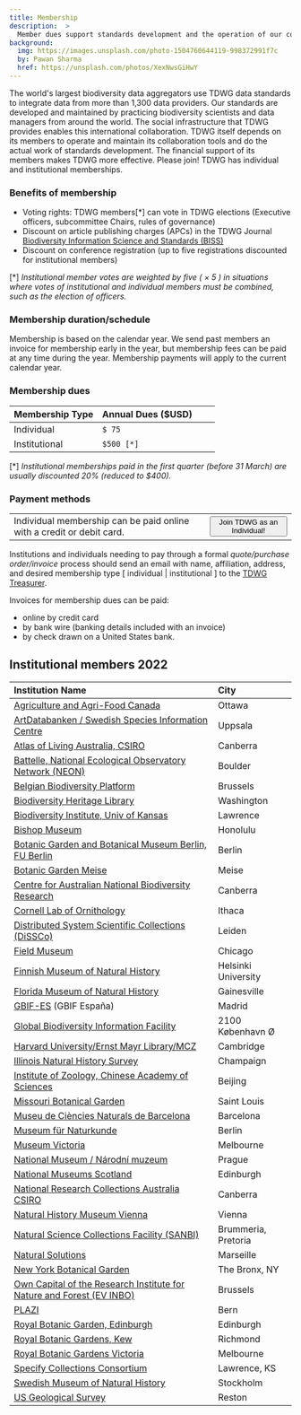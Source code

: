 ```yaml
---
title: Membership
description:  >
  Member dues support standards development and the operation of our collaboration platforms.
background:
  img: https://images.unsplash.com/photo-1504760644119-998372991f7c
  by: Pawan Sharma
  href: https://unsplash.com/photos/XexNwsGiHwY
---
```


The world's largest biodiversity data aggregators use TDWG data standards to integrate data from more than 1,300 data providers. Our standards are developed and maintained by practicing biodiversity scientists and data managers from around the world. The social infrastructure that TDWG provides enables this international collaboration. TDWG itself depends on its members to operate and maintain its collaboration tools and do the actual work of standards development. The financial support of its members makes TDWG more effective. Please join! TDWG has individual and institutional memberships. 

### Benefits of membership

* Voting rights:  TDWG members\[\*\] can vote in TDWG elections (Executive officers, subcommittee Chairs, rules of governance)
* Discount on article publishing charges (APCs) in the TDWG Journal [Biodiversity Information Science and Standards (BISS)](../../journal/)
* Discount on conference registration (up to five registrations discounted for institutional members)

\[\*\] _Institutional member votes are weighted by five ( &times; 5 ) in situations where votes of institutional and individual members must be combined, such as the election of officers._

### Membership duration/schedule

Membership is based on the calendar year.  We send past members an invoice for membership early in the year, but membership fees can be paid at any time during the year. Membership payments will apply to the current calendar year.

### Membership dues 

| Membership Type | Annual Dues ($USD) |   |   |
| :--- | :--- | :--- | --- |
| Individual | `$ 75  `|   |   |
| Institutional  | `$500 [*]` |   |   |

 \[\*\] _Institutional memberships paid in the first quarter (before 31 March) are usually discounted 20% (reduced to $400)._ 

### Payment methods

<table>
 <tr>
  <td>Individual membership can be paid online with a credit or debit card. </td>
  <td><button onclick="window.location.href='https://zohosecurepay.com/checkout/wc9vqum-8am1lyxy1fswt/Individual-TDWG-Membership'" class="btn btn-secondary">Join TDWG as an Individual!</button></td>
  </tr>
 </table>

Institutions and individuals needing to pay through a formal _quote/purchase order/invoice_ process should send an email with name, affiliation, address, and desired membership type \[ individual | institutional \] to the [TDWG Treasurer](mailto:treasurer@tdwg.org?subject=Membership%20request). 

Invoices for membership dues can be paid:

* online by credit card  
* by bank wire (banking details included with an invoice)
* by check drawn on a United States bank. 


## Institutional members 2022

| Institution Name | City |
| :--- | :--- |
| [Agriculture and Agri-Food Canada](http://www.agr.gc.ca/) |   Ottawa |
| [ArtDatabanken / Swedish Species Information Centre](https://www.artdatabanken.se/en/?menu=open) |  Uppsala |
| [Atlas of Living Australia, CSIRO](https://www.ala.org.au/) |  Canberra |  
| [Battelle, National Ecological Observatory Network (NEON)](https://www.neonscience.org/) |  Boulder |  
| [Belgian Biodiversity Platform](https://www.biodiversity.be/) |   Brussels |  
| [Biodiversity Heritage Library](https://www.biodiversitylibrary.org/) |  Washington |  
| [Biodiversity Institute, Univ of Kansas](https://biodiversity.ku.edu/) |  Lawrence |  
| [Bishop Museum](https://www.bishopmuseum.org/) |  Honolulu |  
| [Botanic Garden and Botanical Museum Berlin, FU Berlin](https://www.bgbm.org/) |  Berlin |  
| [Botanic Garden Meise](https://www.plantentuinmeise.be/en/home/) |  Meise |  
| [Centre for Australian National Biodiversity Research](https://www.cpbr.gov.au/cpbr/) |  Canberra |  
| [Cornell Lab of Ornithology](https://www.birds.cornell.edu/home/) |  Ithaca |  
| [Distributed System Scientific Collections (DiSSCo)](https://www.dissco.eu/) |  Leiden |  
| [Field Museum](https://www.fieldmuseum.org/) |  Chicago |  
| [Finnish Museum of Natural History](https://www.luomus.fi/en) |  Helsinki University |  
| [Florida Museum of Natural History](https://www.floridamuseum.ufl.edu/) |  Gainesville |  
| [GBIF-ES](https://datos.gbif.es/) (GBIF España) |  Madrid |  
| [Global Biodiversity Information Facility](https://www.gbif.org) |  2100 København Ø |  
| [Harvard University/Ernst Mayr Library/MCZ](https://library.mcz.harvard.edu/) |  Cambridge |  
| [Illinois Natural History Survey](https://www.inhs.illinois.edu/) |  Champaign |  
| [Institute of Zoology, Chinese Academy of Sciences](http://english.ioz.cas.cn/) |  Beijing |  
| [Missouri Botanical Garden](https://www.missouribotanicalgarden.org/) |  Saint Louis |  
| [Museu de Ciències Naturals de Barcelona](https://museuciencies.cat/en/) |  Barcelona |  
| [Museum für Naturkunde](https://www.museumfuernaturkunde.berlin/en) |  Berlin |  
| [Museum Victoria](https://museumsvictoria.com.au/)  | Melbourne
| [National Museum / Národní muzeum](https://www.nm.cz/en) |  Prague |  
| [National Museums Scotland](https://www.nms.ac.uk/) |  Edinburgh |  
| [National Research Collections Australia CSIRO](https://www.csiro.au/en/Showcase/NRCA) |  Canberra |  
| [Natural History Museum Vienna](https://www.nhm-wien.ac.at/en) |  Vienna |  
| [Natural Science Collections Facility (SANBI)](https://www.sanbi.org/) |  Brummeria, Pretoria |  
| [Natural Solutions](https://www.natural-solutions.eu/) |  Marseille |  
| [New York Botanical Garden](https://www.nybg.org) |  The Bronx, NY |  
| [Own Capital of the Research Institute for Nature and Forest (EV INBO)](https://www.inbo.be/en) |  Brussels |  
| [PLAZI](http://plazi.org/) | Bern |
| [Royal Botanic Garden, Edinburgh](https://www.rbge.org.uk/) |  Edinburgh |  
| [Royal Botanic Gardens, Kew](https://www.kew.org/) |  Richmond |  
| [Royal Botanic Gardens Victoria](https://www.rbg.vic.gov.au/) |  Melbourne |  
| [Specify Collections Consortium](https://www.specifysoftware.org/membership-levels/) |  Lawrence, KS |
| [Swedish Museum of Natural History](https://www.nrm.se/en/forskningochsamlingar/samlingar.179.html) |  Stockholm |  
| [US Geological Survey](https://www.usgs.gov/) |  Reston |  

